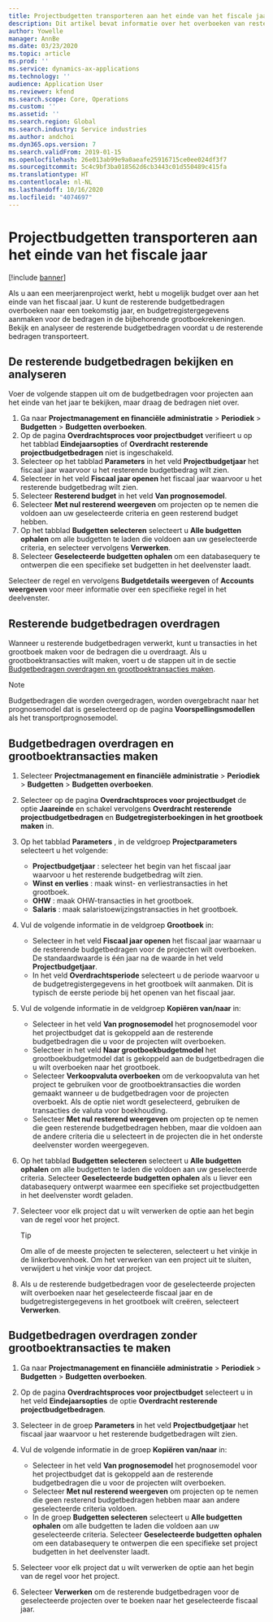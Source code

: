 ```yaml
---
title: Projectbudgetten transporteren aan het einde van het fiscale jaar
description: Dit artikel bevat informatie over het overboeken van resterende budgetbedragen naar toekomstige jaren en het maken van budgetregistergegevens.
author: Yowelle
manager: AnnBe
ms.date: 03/23/2020
ms.topic: article
ms.prod: ''
ms.service: dynamics-ax-applications
ms.technology: ''
audience: Application User
ms.reviewer: kfend
ms.search.scope: Core, Operations
ms.custom: ''
ms.assetid: ''
ms.search.region: Global
ms.search.industry: Service industries
ms.author: andchoi
ms.dyn365.ops.version: 7
ms.search.validFrom: 2019-01-15
ms.openlocfilehash: 26e013ab99e9a0aeafe25916715ce0ee024df3f7
ms.sourcegitcommit: 5c4c9bf3ba018562d6cb3443c01d550489c415fa
ms.translationtype: HT
ms.contentlocale: nl-NL
ms.lasthandoff: 10/16/2020
ms.locfileid: "4074697"
---
```

# <a name="transfer-project-budgets-at-fiscal-year-end"></a>Projectbudgetten transporteren aan het einde van het fiscale jaar

[!include [banner](../includes/banner.md)]

Als u aan een meerjarenproject werkt, hebt u mogelijk budget over aan het einde van het fiscaal jaar. U kunt de resterende budgetbedragen overboeken naar een toekomstig jaar, en budgetregistergegevens aanmaken voor de bedragen in de bijbehorende grootboekrekeningen. Bekijk en analyseer de resterende budgetbedragen voordat u de resterende bedragen transporteert.

## <a name="review-and-analyze-remaining-budget-amounts"></a>De resterende budgetbedragen bekijken en analyseren

Voer de volgende stappen uit om de budgetbedragen voor projecten aan het einde van het jaar te bekijken, maar draag de bedragen niet over.

1. Ga naar **Projectmanagement en financiële administratie** > **Periodiek** > **Budgetten** > **Budgetten overboeken**. 
2. Op de pagina **Overdrachtsproces voor projectbudget** verifieert u op het tabblad **Eindejaarsopties** of **Overdracht resterende projectbudgetbedragen** niet is ingeschakeld.
3. Selecteer op het tabblad **Parameters** in het veld **Projectbudgetjaar** het fiscaal jaar waarvoor u het resterende budgetbedrag wilt zien. 
4. Selecteer in het veld **Fiscaal jaar openen** het fiscaal jaar waarvoor u het resterende budgetbedrag wilt zien. 
5. Selecteer **Resterend budget** in het veld **Van prognosemodel**. 
6. Selecteer **Met nul resterend weergeven** om projecten op te nemen die voldoen aan uw geselecteerde criteria en geen resterend budget hebben.  
7. Op het tabblad **Budgetten selecteren** selecteert u **Alle budgetten ophalen** om alle budgetten te laden die voldoen aan uw geselecteerde criteria, en selecteer vervolgens **Verwerken**. 
8. Selecteer **Geselecteerde budgetten ophalen** om een databasequery te ontwerpen die een specifieke set budgetten in het deelvenster laadt.

Selecteer de regel en vervolgens **Budgetdetails weergeven** of **Accounts weergeven** voor meer informatie over een specifieke regel in het deelvenster.

## <a name="carry-forward-remaining-budget-amounts"></a>Resterende budgetbedragen overdragen 

Wanneer u resterende budgetbedragen verwerkt, kunt u transacties in het grootboek maken voor de bedragen die u overdraagt. Als u grootboektransacties wilt maken, voert u de stappen uit in de sectie [Budgetbedragen overdragen en grootboektransacties maken](#carry-forward). 

> [!NOTE]
> Budgetbedragen die worden overgedragen, worden overgebracht naar het prognosemodel dat is geselecteerd op de pagina **Voorspellingsmodellen** als het transportprognosemodel.  

## <a name="carry-forward-budget-amounts-and-create-general-ledger-transactions"></a><a name="carry-forward"></a>Budgetbedragen overdragen en grootboektransacties maken

1.  Selecteer **Projectmanagement en financiële administratie** > **Periodiek** > **Budgetten** > **Budgetten overboeken**. 
2. Selecteer op de pagina **Overdrachtsproces voor projectbudget** de optie **Jaareinde** en schakel vervolgens **Overdracht resterende projectbudgetbedragen** en **Budgetregisterboekingen in het grootboek maken** in. 
3. Op het tabblad **Parameters** , in de veldgroep **Projectparameters** selecteert u het volgende:

   - **Projectbudgetjaar** : selecteer het begin van het fiscaal jaar waarvoor u het resterende budgetbedrag wilt zien. 
   - **Winst en verlies** : maak winst- en verliestransacties in het grootboek. 
   -  **OHW** : maak OHW-transacties in het grootboek.
   -  **Salaris** : maak salaristoewijzingstransacties in het grootboek. 

5. Vul de volgende informatie in de veldgroep **Grootboek** in: 

   - Selecteer in het veld **Fiscaal jaar openen** het fiscaal jaar waarnaar u de resterende budgetbedragen voor de projecten wilt overboeken. De standaardwaarde is één jaar na de waarde in het veld **Projectbudgetjaar**.
   -  In het veld **Overdrachtsperiode** selecteert u de periode waarvoor u de budgetregistergegevens in het grootboek wilt aanmaken. Dit is typisch de eerste periode bij het openen van het fiscaal jaar.

6. Vul de volgende informatie in de veldgroep **Kopiëren van/naar** in:

   - Selecteer in het veld **Van prognosemodel** het prognosemodel voor het projectbudget dat is gekoppeld aan de resterende budgetbedragen die u voor de projecten wilt overboeken. 
   - Selecteer in het veld **Naar grootboekbudgetmodel** het grootboekbudgetmodel dat is gekoppeld aan de budgetbedragen die u wilt overboeken naar het grootboek. 
   -  Selecteer **Verkoopvaluta overboeken** om de verkoopvaluta van het project te gebruiken voor de grootboektransacties die worden gemaakt wanneer u de budgetbedragen voor de projecten overboekt. Als de optie niet wordt geselecteerd, gebruiken de transacties de valuta voor boekhouding. 
   -  Selecteer **Met nul resterend weergeven** om projecten op te nemen die geen resterende budgetbedragen hebben, maar die voldoen aan de andere criteria die u selecteert in de projecten die in het onderste deelvenster worden weergegeven.

7. Op het tabblad **Budgetten selecteren** selecteert u **Alle budgetten ophalen** om alle budgetten te laden die voldoen aan uw geselecteerde criteria. Selecteer **Geselecteerde budgetten ophalen** als u liever een databasequery ontwerpt waarmee een specifieke set projectbudgetten in het deelvenster wordt geladen.
8. Selecteer voor elk project dat u wilt verwerken de optie aan het begin van de regel voor het project.

    > [!TIP]
    > Om alle of de meeste projecten te selecteren, selecteert u het vinkje in de linkerbovenhoek. Om het verwerken van een project uit te sluiten, verwijdert u het vinkje voor dat project.

9. Als u de resterende budgetbedragen voor de geselecteerde projecten wilt overboeken naar het geselecteerde fiscaal jaar en de budgetregistergegevens in het grootboek wilt creëren, selecteert **Verwerken**.

## <a name="carry-forward-budget-amounts-without-creating-general-ledger-transactions"></a>Budgetbedragen overdragen zonder grootboektransacties te maken

1. Ga naar **Projectmanagement en financiële administratie** > **Periodiek** > **Budgetten** > **Budgetten overboeken**.
2. Op de pagina **Overdrachtsproces voor projectbudget** selecteert u in het veld **Eindejaarsopties** de optie **Overdracht resterende projectbudgetbedragen**.
3. Selecteer in de groep **Parameters** in het veld **Projectbudgetjaar** het fiscaal jaar waarvoor u het resterende budgetbedragen wilt zien.
4. Vul de volgende informatie in de groep **Kopiëren van/naar** in:

   - Selecteer in het veld **Van prognosemodel** het prognosemodel voor het projectbudget dat is gekoppeld aan de resterende budgetbedragen die u voor de projecten wilt overboeken. 
   - Selecteer **Met nul resterend weergeven** om projecten op te nemen die geen resterend budgetbedragen hebben maar aan andere geselecteerde criteria voldoen.
   - In de groep **Budgetten selecteren** selecteert u **Alle budgetten ophalen** om alle budgetten te laden die voldoen aan uw geselecteerde criteria. Selecteer **Geselecteerde budgetten ophalen** om een databasequery te ontwerpen die een specifieke set project budgetten in het deelvenster laadt.

5. Selecteer voor elk project dat u wilt verwerken de optie aan het begin van de regel voor het project. 
6. Selecteer **Verwerken** om de resterende budgetbedragen voor de geselecteerde projecten over te boeken naar het geselecteerde fiscaal jaar.

